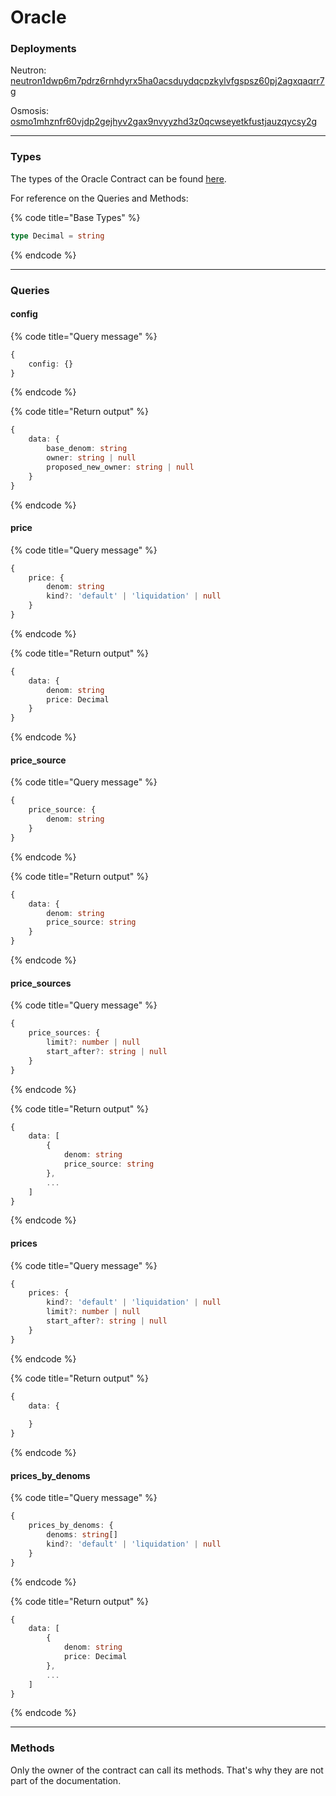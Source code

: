 # Oracle

### Deployments

Neutron: [neutron1dwp6m7pdrz6rnhdyrx5ha0acsduydqcpzkylvfgspsz60pj2agxqaqrr7g](https://neutron.celat.one/neutron-1/contracts/neutron1dwp6m7pdrz6rnhdyrx5ha0acsduydqcpzkylvfgspsz60pj2agxqaqrr7g)

Osmosis: [osmo1mhznfr60vjdp2gejhyv2gax9nvyyzhd3z0qcwseyetkfustjauzqycsy2g](https://osmosis.celat.one/osmosis-1/contracts/osmo1mhznfr60vjdp2gejhyv2gax9nvyyzhd3z0qcwseyetkfustjauzqycsy2g)

***

### Types

The types of the Oracle Contract can be found [here](https://github.com/mars-protocol/core-contracts/blob/master/scripts/types/generated/mars-oracle-wasm/MarsOracleWasm.types.ts).

For reference on the Queries and Methods:

{% code title="Base Types" %}
```typescript
type Decimal = string
```
{% endcode %}

***

### Queries

#### config

{% code title="Query message" %}
```typescript
{
    config: {}    
}
```
{% endcode %}

{% code title="Return output" %}
```typescript
{
    data: {
        base_denom: string
        owner: string | null
        proposed_new_owner: string | null
    }
}
```
{% endcode %}

#### price

{% code title="Query message" %}
```typescript
{
    price: {
        denom: string
        kind?: 'default' | 'liquidation' | null
    }  
}
```
{% endcode %}

{% code title="Return output" %}
```typescript
{
    data: {
        denom: string
        price: Decimal
    }
}
```
{% endcode %}

#### price\_source

{% code title="Query message" %}
```typescript
{
    price_source: {
        denom: string
    }
}
```
{% endcode %}

{% code title="Return output" %}
```typescript
{
    data: {
        denom: string
        price_source: string
    }
}
```
{% endcode %}

#### price\_sources

{% code title="Query message" %}
```typescript
{
    price_sources: {
        limit?: number | null
        start_after?: string | null
    }
}
```
{% endcode %}

{% code title="Return output" %}
```typescript
{
    data: [
        {
            denom: string
            price_source: string
        },
        ...
    ]   
}
```
{% endcode %}

#### prices

{% code title="Query message" %}
```typescript
{
    prices: {
        kind?: 'default' | 'liquidation' | null
        limit?: number | null
        start_after?: string | null
    } 
}
```
{% endcode %}

{% code title="Return output" %}
```typescript
{
    data: {
        
    }
}
```
{% endcode %}

#### prices\_by\_denoms

{% code title="Query message" %}
```typescript
{
    prices_by_denoms: {
        denoms: string[]
        kind?: 'default' | 'liquidation' | null
    }
}
```
{% endcode %}

{% code title="Return output" %}
```typescript
{
    data: [
        {
            denom: string
            price: Decimal    
        },
        ...
    ]
}
```
{% endcode %}

***

### Methods

Only the owner of the contract can call its methods. That's why they are not part of the documentation.
